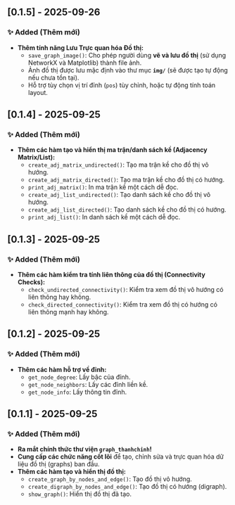 ## [0.1.5] - 2025-09-26

### ✨ Added (Thêm mới)
- **Thêm tính năng Lưu Trực quan hóa Đồ thị:**
    - `save_graph_image()`: Cho phép người dùng **vẽ và lưu đồ thị** (sử dụng NetworkX và Matplotlib) thành file ảnh.
    - Ảnh đồ thị được lưu mặc định vào thư mục **`img/`** (sẽ được tạo tự động nếu chưa tồn tại).
    - Hỗ trợ tùy chọn vị trí đỉnh (`pos`) tùy chỉnh, hoặc tự động tính toán layout.


## [0.1.4] - 2025-09-25

### ✨ Added (Thêm mới)
- **Thêm các hàm tạo và hiển thị ma trận/danh sách kề (Adjacency Matrix/List):**
    - `create_adj_matrix_undirected()`: Tạo ma trận kề cho đồ thị vô hướng.
    - `create_adj_matrix_directed()`: Tạo ma trận kề cho đồ thị có hướng.
    - `print_adj_matrix()`: In ma trận kề một cách dễ đọc.
    - `create_adj_list_undirected()`: Tạo danh sách kề cho đồ thị vô hướng.
    - `create_adj_list_directed()`: Tạo danh sách kề cho đồ thị có hướng.
    - `print_adj_list()`: In danh sách kề một cách dễ đọc.

## [0.1.3] - 2025-09-25

### ✨ Added (Thêm mới)
- **Thêm các hàm kiểm tra tính liên thông của đồ thị (Connectivity Checks):**
    - `check_undirected_connectivity()`: Kiểm tra xem đồ thị vô hướng có liên thông hay không.
    - `check_directed_connectivity()`: Kiểm tra xem đồ thị có hướng có liên thông mạnh hay không. 

## [0.1.2] - 2025-09-25

### ✨ Added (Thêm mới)
- **Thêm các hàm hỗ trợ về đỉnh:**
    - `get_node_degree`: Lấy bậc của đỉnh.
    - `get_node_neighbors`: Lấy các đỉnh liền kề.
    - `get_node_info`: Lấy thông tin đỉnh.

## [0.1.1] - 2025-09-25

### ✨ Added (Thêm mới)
- **Ra mắt chính thức thư viện `graph_thanhchinh`!**
- **Cung cấp các chức năng cốt lõi** để tạo, chỉnh sửa và trực quan hóa dữ liệu đồ thị (graphs) ban đầu.
- **Thêm các hàm tạo và hiển thị đồ thị:**
    - `create_graph_by_nodes_and_edge()`: Tạo đồ thị vô hướng.
    - `create_digraph_by_nodes_and_edge()`: Tạo đồ thị có hướng (digraph).
    - `show_graph()`: Hiển thị đồ thị đã tạo.

